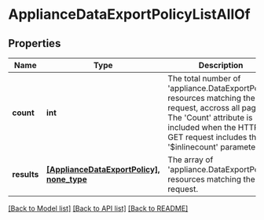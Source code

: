 # ApplianceDataExportPolicyListAllOf

## Properties
Name | Type | Description | Notes
------------ | ------------- | ------------- | -------------
**count** | **int** | The total number of &#39;appliance.DataExportPolicy&#39; resources matching the request, accross all pages. The &#39;Count&#39; attribute is included when the HTTP GET request includes the &#39;$inlinecount&#39; parameter. | [optional] 
**results** | [**[ApplianceDataExportPolicy], none_type**](ApplianceDataExportPolicy.md) | The array of &#39;appliance.DataExportPolicy&#39; resources matching the request. | [optional] 

[[Back to Model list]](../README.md#documentation-for-models) [[Back to API list]](../README.md#documentation-for-api-endpoints) [[Back to README]](../README.md)


